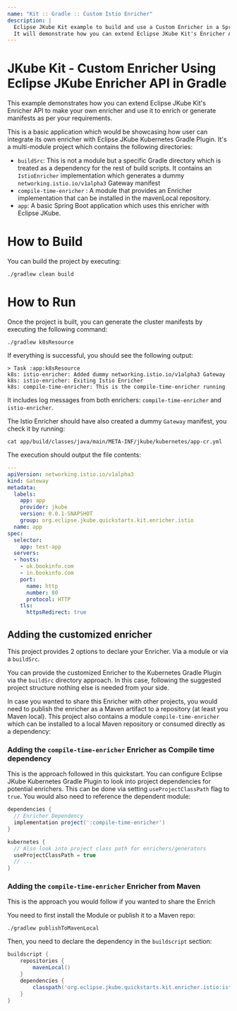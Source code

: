 ```yaml
---
name: "Kit :: Gradle :: Custom Istio Enricher"
description: |
  Eclipse JKube Kit example to build and use a Custom Enricher in a SpringBoot Gradle Application.
  It will demonstrate how you can extend Eclipse JKube Kit's Enricher API to make your own enricher and use it to enrich or generate manifests as per your requirements.
---
```

# JKube Kit - Custom Enricher Using Eclipse JKube Enricher API in Gradle

This example demonstrates how you can extend Eclipse JKube Kit's Enricher API to make your own enricher and use it to enrich or generate manifests as per your requirements.

This is a basic application which would be showcasing how user can integrate its own enricher with Eclipse JKube
Kubernetes Gradle Plugin. It's a multi-module project which contains the following directories:

- `buildSrc`: This is not a module but a specific Gradle directory which is treated as a dependency for the rest of build
  scripts.
  It contains an `IstioEnricher` implementation which generates a dummy `networking.istio.io/v1alpha3` Gateway manifest
- `compile-time-enricher` : A module that provides an Enricher implementation that can be installed in the mavenLocal
  repository.
- `app`: A basic Spring Boot application which uses this enricher with Eclipse JKube.

# How to Build

You can build the project by executing:
```shell
./gradlew clean build
```

# How to Run

Once the project is built, you can generate the cluster manifests by executing the following command:
```shell
./gradlew k8sResource
```

If everything is successful, you should see the following output:
```
> Task :app:k8sResource
k8s: istio-enricher: Added dummy networking.istio.io/v1alpha3 Gateway
k8s: istio-enricher: Exiting Istio Enricher
k8s: compile-time-enricher: This is the compile-time-enricher running
```
It includes log messages from both enrichers: `compile-time-enricher` and `istio-enricher`.

The Istio Enricher should have also created a dummy `Gateway` manifest, you check it by running:
```shell
cat app/build/classes/java/main/META-INF/jkube/kubernetes/app-cr.yml 
```

The execution should output the file contents:
```yaml
---
apiVersion: networking.istio.io/v1alpha3
kind: Gateway
metadata:
  labels:
    app: app
    provider: jkube
    version: 0.0.1-SNAPSHOT
    group: org.eclipse.jkube.quickstarts.kit.enricher.istio
  name: app
spec:
  selector:
    app: test-app
  servers:
  - hosts:
    - uk.bookinfo.com
    - in.bookinfo.com
    port:
      name: http
      number: 80
      protocol: HTTP
    tls:
      httpsRedirect: true
```

## Adding the customized enricher

This project provides 2 options to declare your Enricher. Via a module or via a `buildSrc`.

You can provide the customized Enricher to the Kubernetes Gradle Plugin via the `buildSrc` directory approach.
In this case, following the suggested project structure nothing else is needed from your side.

In case you wanted to share this Enricher with other projects, you would need to publish the enricher as a Maven artifact
to a repository (at least you Maven local). This project also contains a module `compile-time-enricher` which can be
installed to a local Maven repository or consumed directly as a dependency:

### Adding the `compile-time-enricher` Enricher as Compile time dependency

This is the approach followed in this quickstart.
You can configure Eclipse JKube Kubernetes Gradle Plugin to look into project dependencies for potential enrichers.
This can be done via setting `useProjectClassPath` flag to `true`. You would also need to reference the dependent module:

```groovy
dependencies {
  // Enricher Dependency
  implementation project(':compile-time-enricher')
}

kubernetes {
  // Also look into project class path for enrichers/generators
  useProjectClassPath = true
  // ...
}
```

### Adding the `compile-time-enricher` Enricher from Maven

This is the approach you would follow if you wanted to share the Enrich

You need to first install the Module or publish it to a Maven repo:
```shell
./gradlew publishToMavenLocal
```

Then, you need to declare the dependency in the `buildscript` section:
```groovy
buildscript {
    repositories {
        mavenLocal()
    }
    dependencies {
        classpath('org.eclipse.jkube.quickstarts.kit.enricher.istio:istio-enricher:0.0.0-SNAPSHOT')
    }
}
```

